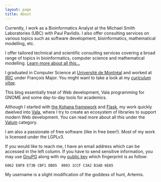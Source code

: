```yaml
---
layout: page
title: About
---
```


Currently, I work as a Bioinformatics Analyst at the Michael Smith Laboratories
(UBC) with Paul Pavlidis. I also offer consulting services on various topics
such as software development, bioinformatics, mathematical modelling, etc.

I offer tailored technical and scientific consulting services covering a broad
range of topics in bioinformatics, computer science and mathematical modelling.
[Learn more about all this...](/consulting)

I graduated in Computer Science at [Université de Montréal](http://www.umontreal.ca)
and worked at [IRIC](http://iric.ca/) under François Major. You might want to
take a look at my [_curiculum vitae_](/curiculum-vitae-en.pdf).

This blog essentially treat of Web development, Vala programming for GNOME and
some day-to-day tools for academics.

Although I started with [the Kohana framework](http://kohanaframework.org) and
[Flask](http://flask.pocoo.org), my work quickly dwelved into
[Vala](https://wiki.gnome.org/Projects/Vala), where I try to create an
ecosystem of libraries to support modern Web development. You can read more
about all this under the [Valum](/valum) category.

I am also a passionate of free software (like in free beer!). Most of my work
is licensed under the LGPLv3.

If you would like to reach me, I have an email address which can be accessed in
the left column. If you have to send sensitive information, you may use
[GnuPG](https://www.gnupg.org) along with my [public key](/guillaumepoiriermorency.gpg)
which fingerprint is as follow:

```
6062 E0F8 E73B CBF1 DB85  8003 1CCF C3A2 B1AD 6EA5
```

My username is a slight modification of the goddess of hunt, Artemis.
